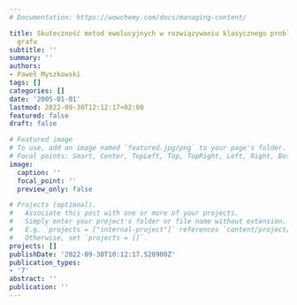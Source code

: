 ```yaml
---
# Documentation: https://wowchemy.com/docs/managing-content/

title: Skuteczność metod ewolucyjnych w rozwiązywaniu klasycznego problemu kolorowania
  grafu
subtitle: ''
summary: ''
authors:
- Paweł Myszkowski
tags: []
categories: []
date: '2005-01-01'
lastmod: 2022-09-30T12:12:17+02:00
featured: false
draft: false

# Featured image
# To use, add an image named `featured.jpg/png` to your page's folder.
# Focal points: Smart, Center, TopLeft, Top, TopRight, Left, Right, BottomLeft, Bottom, BottomRight.
image:
  caption: ''
  focal_point: ''
  preview_only: false

# Projects (optional).
#   Associate this post with one or more of your projects.
#   Simply enter your project's folder or file name without extension.
#   E.g. `projects = ["internal-project"]` references `content/project/deep-learning/index.md`.
#   Otherwise, set `projects = []`.
projects: []
publishDate: '2022-09-30T10:12:17.528900Z'
publication_types:
- '7'
abstract: ''
publication: ''
---
```

